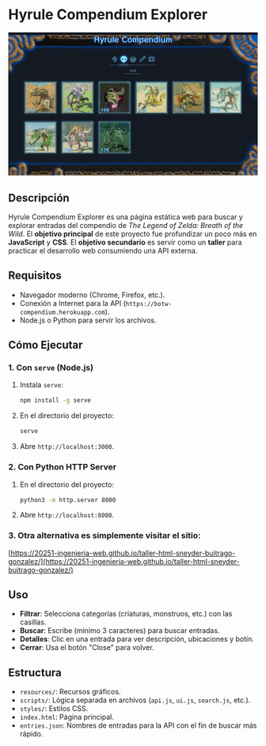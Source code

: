 # Hyrule Compendium Explorer

![alt text](./screenshots/0.png)

## Descripción

Hyrule Compendium Explorer es una página estática web para buscar y explorar entradas del compendio de *The Legend of Zelda: Breath of the Wild*. El **objetivo principal** de este proyecto fue profundizar un poco más en **JavaScript** y **CSS**. El **objetivo secundario** es servir como un **taller** para practicar el desarrollo web consumiendo una API externa.

## Requisitos

- Navegador moderno (Chrome, Firefox, etc.).
- Conexión a Internet para la API (`https://botw-compendium.herokuapp.com`).
- Node.js o Python para servir los archivos.

## Cómo Ejecutar

### 1. Con `serve` (Node.js)
1. Instala `serve`:
   ```bash
   npm install -g serve
   ```
2. En el directorio del proyecto:
   ```bash
   serve
   ```
3. Abre `http://localhost:3000`.

### 2. Con Python HTTP Server
1. En el directorio del proyecto:
   ```bash
   python3 -m http.server 8000
   ```
2. Abre `http://localhost:8000`.

### 3. Otra alternativa es simplemente visitar el sitio:
[https://20251-ingenieria-web.github.io/taller-html-sneyder-buitrago-gonzalez/](https://20251-ingenieria-web.github.io/taller-html-sneyder-buitrago-gonzalez/)

## Uso

- **Filtrar**: Selecciona categorías (criaturas, monstruos, etc.) con las casillas.
- **Buscar**: Escribe (mínimo 3 caracteres) para buscar entradas.
- **Detalles**: Clic en una entrada para ver descripción, ubicaciones y botín.
- **Cerrar**: Usa el botón "Close" para volver.

## Estructura

- `resources/`: Recursos gráficos.
- `scripts/`: Lógica separada en archivos (`api.js`, `ui.js`, `search.js`, etc.).
- `styles/`: Estilos CSS.
- `index.html`: Página principal.
- `entries.json`: Nombres de entradas para la API con el fin de buscar más rápido.
